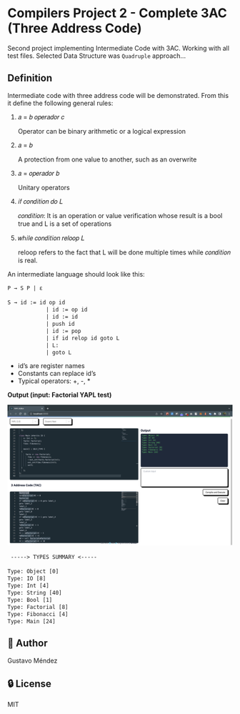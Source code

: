 # Compilers Project 2 - Complete 3AC (Three Address Code)

Second project implementing Intermediate Code with 3AC. Working with all test files.
Selected Data Structure was `Quadruple` approach...

## Definition
Intermediate code with three address code will be demonstrated. From this it
define the following general rules:

1. 𝑎 = 𝑏 𝑜𝑝𝑒𝑟𝑎𝑑𝑜𝑟 𝑐

	Operator can be binary arithmetic or a logical expression

2. 𝑎 = 𝑏

	A protection from one value to another, such as an overwrite

3. 𝑎 = 𝑜𝑝𝑒𝑟𝑎𝑑𝑜𝑟 𝑏

	Unitary operators

4. 𝑖𝑓 𝑐𝑜𝑛𝑑𝑖𝑡𝑖𝑜𝑛 𝑑𝑜 𝐿

	𝑐𝑜𝑛𝑑𝑖𝑡𝑖𝑜𝑛: It is an operation or value verification whose result is a bool true and L is a set of operations

5. 𝑤ℎ𝑖𝑙𝑒 𝑐𝑜𝑛𝑑𝑖𝑡𝑖𝑜𝑛 𝑟𝑒𝑙𝑜𝑜𝑝 𝐿

	reloop refers to the fact that L will be done multiple times while 𝑐𝑜𝑛𝑑𝑖𝑡𝑖𝑜𝑛 is real.


An intermediate language should look like this:

    P → S P | ε 
  
    S → id := id op id 
				| id := op id 
				| id := id 
				| push id 
				| id := pop 
				| if id relop id goto L 
				| L: 
				| goto L


- id’s are register names 
- Constants can replace id’s 
- Typical operators: +, -, *


**Output (input: Factorial YAPL test)**

![3ac](https://github.com/gusmendez99/compilers/blob/main/images/3ac_fibonacci.png?raw=true)

```
 -----> TYPES SUMMARY <-----

Type: Object [0] 
Type: IO [8] 
Type: Int [4] 
Type: String [40] 
Type: Bool [1] 
Type: Factorial [8] 
Type: Fibonacci [4] 
Type: Main [24] 

```

## :star2: Author

Gustavo Méndez

##  :lock: License
MIT
